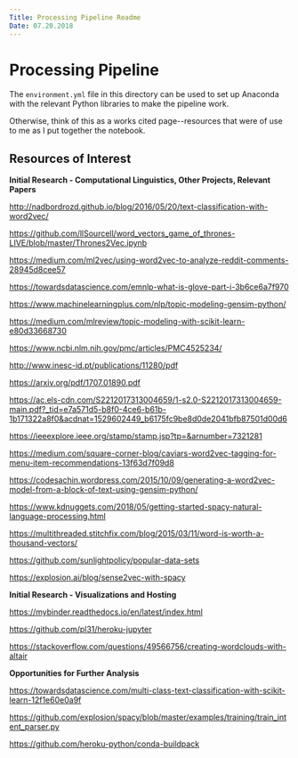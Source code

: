 ```yaml
---
Title: Processing Pipeline Readme
Date: 07.20.2018
---
```


# Processing Pipeline

The `environment.yml` file in this directory can be used to set up Anaconda with the relevant Python libraries to make the pipeline work.

Otherwise, think of this as a works cited page--resources that were of use to me as I put together the notebook.

## Resources of Interest

**Initial Research - Computational Linguistics, Other Projects, Relevant Papers**

http://nadbordrozd.github.io/blog/2016/05/20/text-classification-with-word2vec/

https://github.com/llSourcell/word_vectors_game_of_thrones-LIVE/blob/master/Thrones2Vec.ipynb

https://medium.com/ml2vec/using-word2vec-to-analyze-reddit-comments-28945d8cee57

https://towardsdatascience.com/emnlp-what-is-glove-part-i-3b6ce6a7f970

https://www.machinelearningplus.com/nlp/topic-modeling-gensim-python/

https://medium.com/mlreview/topic-modeling-with-scikit-learn-e80d33668730

https://www.ncbi.nlm.nih.gov/pmc/articles/PMC4525234/

http://www.inesc-id.pt/publications/11280/pdf

https://arxiv.org/pdf/1707.01890.pdf

https://ac.els-cdn.com/S2212017313004659/1-s2.0-S2212017313004659-main.pdf?_tid=e7a571d5-b8f0-4ce6-b61b-1b171322a8f0&acdnat=1529602449_b6175fc9be8d0de2041bfb87501d00d6

https://ieeexplore.ieee.org/stamp/stamp.jsp?tp=&arnumber=7321281

https://medium.com/square-corner-blog/caviars-word2vec-tagging-for-menu-item-recommendations-13f63d7f09d8

https://codesachin.wordpress.com/2015/10/09/generating-a-word2vec-model-from-a-block-of-text-using-gensim-python/

https://www.kdnuggets.com/2018/05/getting-started-spacy-natural-language-processing.html

https://multithreaded.stitchfix.com/blog/2015/03/11/word-is-worth-a-thousand-vectors/

https://github.com/sunlightpolicy/popular-data-sets

https://explosion.ai/blog/sense2vec-with-spacy


**Initial Research - Visualizations and Hosting**

https://mybinder.readthedocs.io/en/latest/index.html

https://github.com/pl31/heroku-jupyter

https://stackoverflow.com/questions/49566756/creating-wordclouds-with-altair


**Opportunities for Further Analysis**

https://towardsdatascience.com/multi-class-text-classification-with-scikit-learn-12f1e60e0a9f

https://github.com/explosion/spacy/blob/master/examples/training/train_intent_parser.py

https://github.com/heroku-python/conda-buildpack
